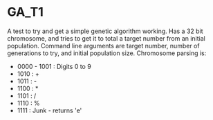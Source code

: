 # GA_T1

A test to try and get a simple genetic algorithm working. Has a 32 bit chromosome, and tries to get it to total a target number from an initial population.
Command line arguments are target number, number of generations to try, and initial population size.
Chromosome parsing is:

- 0000 - 1001 : Digits 0 to 9
- 1010 : +
- 1011 : -
- 1100 : *
- 1101 : /
- 1110 : %
- 1111 : Junk - returns 'e'
